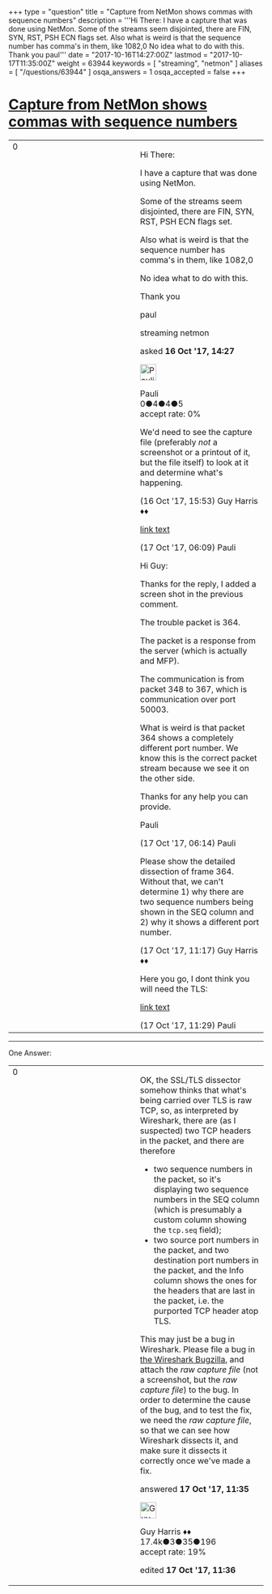 +++
type = "question"
title = "Capture from NetMon shows commas with sequence numbers"
description = '''Hi There: I have a capture that was done using NetMon. Some of the streams seem disjointed, there are FIN, SYN, RST, PSH ECN flags set. Also what is weird is that the sequence number has comma&#x27;s in them, like 1082,0 No idea what to do with this. Thank you paul'''
date = "2017-10-16T14:27:00Z"
lastmod = "2017-10-17T11:35:00Z"
weight = 63944
keywords = [ "streaming", "netmon" ]
aliases = [ "/questions/63944" ]
osqa_answers = 1
osqa_accepted = false
+++

<div class="headNormal">

# [Capture from NetMon shows commas with sequence numbers](/questions/63944/capture-from-netmon-shows-commas-with-sequence-numbers)

</div>

<div id="main-body">

<div id="askform">

<table id="question-table" style="width:100%;"><colgroup><col style="width: 50%" /><col style="width: 50%" /></colgroup><tbody><tr class="odd"><td style="width: 30px; vertical-align: top"><div class="vote-buttons"><span id="post-63944-upvote" class="ajax-command post-vote up" rel="nofollow" title="I like this post (click again to cancel)"> </span><div id="post-63944-score" class="post-score" title="current number of votes">0</div><span id="post-63944-downvote" class="ajax-command post-vote down" rel="nofollow" title="I dont like this post (click again to cancel)"> </span> <span id="favorite-mark" class="ajax-command favorite-mark" rel="nofollow" title="mark/unmark this question as favorite (click again to cancel)"> </span><div id="favorite-count" class="favorite-count"></div></div></td><td><div id="item-right"><div class="question-body"><p>Hi There:</p><p>I have a capture that was done using NetMon.</p><p>Some of the streams seem disjointed, there are FIN, SYN, RST, PSH ECN flags set.</p><p>Also what is weird is that the sequence number has comma's in them, like 1082,0</p><p>No idea what to do with this.</p><p>Thank you</p><p>paul</p></div><div id="question-tags" class="tags-container tags"><span class="post-tag tag-link-streaming" rel="tag" title="see questions tagged &#39;streaming&#39;">streaming</span> <span class="post-tag tag-link-netmon" rel="tag" title="see questions tagged &#39;netmon&#39;">netmon</span></div><div id="question-controls" class="post-controls"></div><div class="post-update-info-container"><div class="post-update-info post-update-info-user"><p>asked <strong>16 Oct '17, 14:27</strong></p><img src="https://secure.gravatar.com/avatar/fbe6825b890bc4c637a5160e6fb707a3?s=32&amp;d=identicon&amp;r=g" class="gravatar" width="32" height="32" alt="Pauli&#39;s gravatar image" /><p><span>Pauli</span><br />
<span class="score" title="0 reputation points">0</span><span title="4 badges"><span class="badge1">●</span><span class="badgecount">4</span></span><span title="4 badges"><span class="silver">●</span><span class="badgecount">4</span></span><span title="5 badges"><span class="bronze">●</span><span class="badgecount">5</span></span><br />
<span class="accept_rate" title="Rate of the user&#39;s accepted answers">accept rate:</span> <span title="Pauli has no accepted answers">0%</span></p></div></div><div id="comments-container-63944" class="comments-container"><span id="63947"></span><div id="comment-63947" class="comment"><div id="post-63947-score" class="comment-score"></div><div class="comment-text"><p>We'd need to see the capture file (preferably <em>not</em> a screenshot or a printout of it, but the file itself) to look at it and determine what's happening.</p></div><div id="comment-63947-info" class="comment-info"><span class="comment-age">(16 Oct '17, 15:53)</span> <span class="comment-user userinfo">Guy Harris ♦♦</span></div></div><span id="63963"></span><div id="comment-63963" class="comment"><div id="post-63963-score" class="comment-score"></div><div class="comment-text"><p><a href="https://osqa-ask.wireshark.org/upfiles/Bogus_header_364.jpg">link text</a></p></div><div id="comment-63963-info" class="comment-info"><span class="comment-age">(17 Oct '17, 06:09)</span> <span class="comment-user userinfo">Pauli</span></div></div><span id="63964"></span><div id="comment-63964" class="comment"><div id="post-63964-score" class="comment-score"></div><div class="comment-text"><p>Hi Guy:</p><p>Thanks for the reply, I added a screen shot in the previous comment.</p><p>The trouble packet is 364.</p><p>The packet is a response from the server (which is actually and MFP).</p><p>The communication is from packet 348 to 367, which is communication over port 50003.</p><p>What is weird is that packet 364 shows a completely different port number. We know this is the correct packet stream because we see it on the other side.</p><p>Thanks for any help you can provide.</p><p>Pauli</p></div><div id="comment-63964-info" class="comment-info"><span class="comment-age">(17 Oct '17, 06:14)</span> <span class="comment-user userinfo">Pauli</span></div></div><span id="63976"></span><div id="comment-63976" class="comment"><div id="post-63976-score" class="comment-score"></div><div class="comment-text"><p>Please show the detailed dissection of frame 364. Without that, we can't determine 1) why there are two sequence numbers being shown in the SEQ column and 2) why it shows a different port number.</p></div><div id="comment-63976-info" class="comment-info"><span class="comment-age">(17 Oct '17, 11:17)</span> <span class="comment-user userinfo">Guy Harris ♦♦</span></div></div><span id="63977"></span><div id="comment-63977" class="comment"><div id="post-63977-score" class="comment-score"></div><div class="comment-text"><p>Here you go, I dont think you will need the TLS:</p><p><a href="https://osqa-ask.wireshark.org/upfiles/Bogus_header_364-1.jpg">link text</a></p></div><div id="comment-63977-info" class="comment-info"><span class="comment-age">(17 Oct '17, 11:29)</span> <span class="comment-user userinfo">Pauli</span></div></div></div><div id="comment-tools-63944" class="comment-tools"></div><div class="clear"></div><div id="comment-63944-form-container" class="comment-form-container"></div><div class="clear"></div></div></td></tr></tbody></table>

------------------------------------------------------------------------

<div class="tabBar">

<span id="sort-top"></span>

<div class="headQuestions">

One Answer:

</div>

</div>

<span id="63978"></span>

<div id="answer-container-63978" class="answer">

<table style="width:100%;"><colgroup><col style="width: 50%" /><col style="width: 50%" /></colgroup><tbody><tr class="odd"><td style="width: 30px; vertical-align: top"><div class="vote-buttons"><span id="post-63978-upvote" class="ajax-command post-vote up" rel="nofollow" title="I like this post (click again to cancel)"> </span><div id="post-63978-score" class="post-score" title="current number of votes">0</div><span id="post-63978-downvote" class="ajax-command post-vote down" rel="nofollow" title="I dont like this post (click again to cancel)"> </span></div></td><td><div class="item-right"><div class="answer-body"><p>OK, the SSL/TLS dissector somehow thinks that what's being carried over TLS is raw TCP, so, as interpreted by Wireshark, there are (as I suspected) two TCP headers in the packet, and there are therefore</p><ul><li>two sequence numbers in the packet, so it's displaying two sequence numbers in the SEQ column (which is presumably a custom column showing the <code>tcp.seq</code> field);</li><li>two source port numbers in the packet, and two destination port numbers in the packet, and the Info column shows the ones for the headers that are last in the packet, i.e. the purported TCP header atop TLS.</li></ul><p>This may just be a bug in Wireshark. Please file a bug in <a href="http://bugs.wireshark.org/">the Wireshark Bugzilla</a>, and attach the <em>raw capture file</em> (not a screenshot, but the <em>raw capture file</em>) to the bug. In order to determine the cause of the bug, and to test the fix, we need the <em>raw capture file</em>, so that we can see how Wireshark dissects it, and make sure it dissects it correctly once we've made a fix.</p></div><div class="answer-controls post-controls"></div><div class="post-update-info-container"><div class="post-update-info post-update-info-user"><p>answered <strong>17 Oct '17, 11:35</strong></p><img src="https://secure.gravatar.com/avatar/f93de7000747ab5efb5acd3034b2ebd7?s=32&amp;d=identicon&amp;r=g" class="gravatar" width="32" height="32" alt="Guy%20Harris&#39;s gravatar image" /><p><span>Guy Harris ♦♦</span><br />
<span class="score" title="17443 reputation points"><span>17.4k</span></span><span title="3 badges"><span class="badge1">●</span><span class="badgecount">3</span></span><span title="35 badges"><span class="silver">●</span><span class="badgecount">35</span></span><span title="196 badges"><span class="bronze">●</span><span class="badgecount">196</span></span><br />
<span class="accept_rate" title="Rate of the user&#39;s accepted answers">accept rate:</span> <span title="Guy Harris has 216 accepted answers">19%</span></p></div><div class="post-update-info post-update-info-edited"><p><span> edited <strong>17 Oct '17, 11:36</strong> </span></p></div></div><div id="comments-container-63978" class="comments-container"></div><div id="comment-tools-63978" class="comment-tools"></div><div class="clear"></div><div id="comment-63978-form-container" class="comment-form-container"></div><div class="clear"></div></div></td></tr></tbody></table>

</div>

<div class="paginator-container-left">

</div>

</div>

</div>

